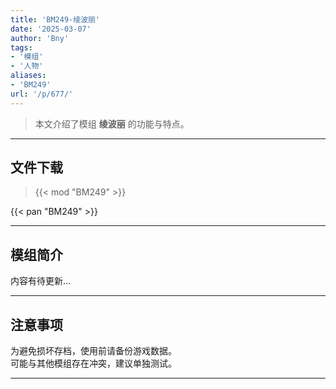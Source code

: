 ```yaml
---
title: 'BM249-绫波丽'
date: '2025-03-07'
author: 'Bny'
tags:
- '模组'
- '人物'
aliases:
- 'BM249'
url: '/p/677/'
---
```


> 本文介绍了模组 **绫波丽** 的功能与特点。

---

## 文件下载  

> {{< mod "BM249" >}}  

{{< pan "BM249" >}}  

---

## 模组简介

>  
内容有待更新...  

---

## 注意事项

>  
为避免损坏存档，使用前请备份游戏数据。  
可能与其他模组存在冲突，建议单独测试。  

---

